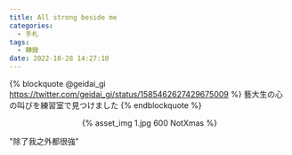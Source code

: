 ```yaml
---
title: All strong beside me
categories:
  - 手札
tags:
  - 轉錄
date: 2022-10-28 14:27:10
---
```

{% blockquote @geidai_gi https://twitter.com/geidai_gi/status/1585462627429675009 %}
藝大生の心の叫びを練習室で見つけました
{% endblockquote %}

<center>{% asset_img 1.jpg 600 NotXmas %}</center>

"除了我之外都很強"

